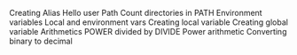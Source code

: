 Creating Alias
Hello user
Path
Count directories in PATH
Environment variables
Local and environment vars
Creating local variable
Creating global variable
Arithmetics
POWER divided by DIVIDE
Power arithmetic
Converting binary to decimal
